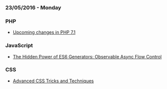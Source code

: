 ### 23/05/2016 - Monday

### PHP

- [Upcoming changes in PHP 7.1](https://dotdev.co/upcoming-changes-in-php-7-1-76ebea53b820#.32zji6cug)

### JavaScript

- [The Hidden Power of ES6 Generators: Observable Async Flow Control](https://medium.com/javascript-scene/the-hidden-power-of-es6-generators-observable-async-flow-control-cfa4c7f31435#.ujh9x8eq2)

### CSS

- [Advanced CSS Tricks and Techniques](http://www.catswhocode.com/blog/advanced-css-tricks-and-techniques)